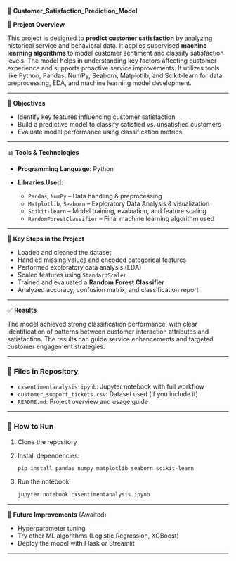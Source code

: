 📌 **Customer\_Satisfaction\_Prediction\_Model**

📄 **Project Overview**

This project is designed to **predict customer satisfaction** by analyzing historical service and behavioral data. It applies supervised **machine learning algorithms** to model customer sentiment and classify satisfaction levels. The model helps in understanding key factors affecting customer experience and supports proactive service improvements. It utilizes tools like Python, Pandas, NumPy, Seaborn, Matplotlib, and Scikit-learn for data preprocessing, EDA, and machine learning model development.

---

🎯 **Objectives**

* Identify key features influencing customer satisfaction
* Build a predictive model to classify satisfied vs. unsatisfied customers
* Evaluate model performance using classification metrics

---

📊 **Tools & Technologies**

* **Programming Language**: Python
* **Libraries Used**:

  * `Pandas`, `NumPy` – Data handling & preprocessing
  * `Matplotlib`, `Seaborn` – Exploratory Data Analysis & visualization
  * `Scikit-learn` – Model training, evaluation, and feature scaling
  * `RandomForestClassifier` – Final machine learning algorithm used

---

🧠 **Key Steps in the Project**

* Loaded and cleaned the dataset
* Handled missing values and encoded categorical features
* Performed exploratory data analysis (EDA)
* Scaled features using `StandardScaler`
* Trained and evaluated a **Random Forest Classifier**
* Analyzed accuracy, confusion matrix, and classification report

---

✅ **Results**

The model achieved strong classification performance, with clear identification of patterns between customer interaction attributes and satisfaction. The results can guide service enhancements and targeted customer engagement strategies.

---

### 📁 **Files in Repository**

* `cxsentimentanalysis.ipynb`: Jupyter notebook with full workflow
* `customer_support_tickets.csv`: Dataset used (if you include it)
* `README.md`: Project overview and usage guide

---

### 🚀 **How to Run**

1. Clone the repository
2. Install dependencies:

   ```bash
   pip install pandas numpy matplotlib seaborn scikit-learn
   ```
3. Run the notebook:

   ```bash
   jupyter notebook cxsentimentanalysis.ipynb
   ```

---

🔗 **Future Improvements** (Awaited)

* Hyperparameter tuning
* Try other ML algorithms (Logistic Regression, XGBoost)
* Deploy the model with Flask or Streamlit

---
